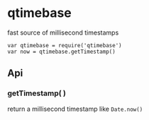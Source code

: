 qtimebase
=========

fast source of millisecond timestamps

    var qtimebase = require('qtimebase')
    var now = qtimebase.getTimestamp()


Api
---

### getTimestamp( )

return a millisecond timestamp like `Date.now()`

